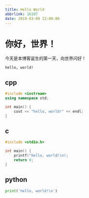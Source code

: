 ```yaml
---
title: Hello World
abbrlink: 16107
date: 2019-03-09 12:00:00
---
```


# 你好，世界！

今天是本博客诞生的第一天，向世界问好！

`hello, world!`

## cpp

```cpp
#include <iostream>
using namespace std;

int main() {
    cout << "hello, world!" << endl;
}
```

## c

```c
#include <stdio.h>

int main() {
    printf("hello, world!\n);
    return 0;
}
```

## python

```py
print('hello, world!\n')
```